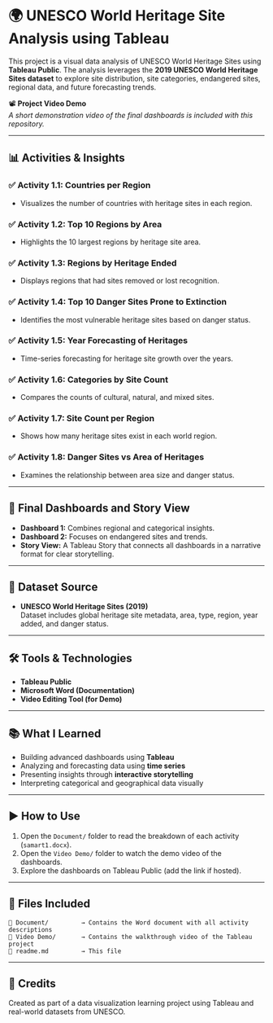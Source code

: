 
# 🌍 UNESCO World Heritage Site Analysis using Tableau

This project is a visual data analysis of UNESCO World Heritage Sites using **Tableau Public**. The analysis leverages the **2019 UNESCO World Heritage Sites dataset** to explore site distribution, site categories, endangered sites, regional data, and future forecasting trends.

📽️ **Project Video Demo**  
*A short demonstration video of the final dashboards is included with this repository.*

---

## 📊 Activities & Insights

### ✅ Activity 1.1: Countries per Region  
- Visualizes the number of countries with heritage sites in each region.

### ✅ Activity 1.2: Top 10 Regions by Area  
- Highlights the 10 largest regions by heritage site area.

### ✅ Activity 1.3: Regions by Heritage Ended  
- Displays regions that had sites removed or lost recognition.

### ✅ Activity 1.4: Top 10 Danger Sites Prone to Extinction  
- Identifies the most vulnerable heritage sites based on danger status.

### ✅ Activity 1.5: Year Forecasting of Heritages  
- Time-series forecasting for heritage site growth over the years.

### ✅ Activity 1.6: Categories by Site Count  
- Compares the counts of cultural, natural, and mixed sites.

### ✅ Activity 1.7: Site Count per Region  
- Shows how many heritage sites exist in each world region.

### ✅ Activity 1.8: Danger Sites vs Area of Heritages  
- Examines the relationship between area size and danger status.

---

## 📌 Final Dashboards and Story View

- **Dashboard 1:** Combines regional and categorical insights.
- **Dashboard 2:** Focuses on endangered sites and trends.
- **Story View:** A Tableau Story that connects all dashboards in a narrative format for clear storytelling.

---

## 📂 Dataset Source

- **UNESCO World Heritage Sites (2019)**  
  Dataset includes global heritage site metadata, area, type, region, year added, and danger status.

---

## 🛠️ Tools & Technologies

- **Tableau Public**
- **Microsoft Word (Documentation)**
- **Video Editing Tool (for Demo)**

---

## 📚 What I Learned

- Building advanced dashboards using **Tableau**
- Analyzing and forecasting data using **time series**
- Presenting insights through **interactive storytelling**
- Interpreting categorical and geographical data visually

---

## ▶️ How to Use

1. Open the `Document/` folder to read the breakdown of each activity (`samart1.docx`).
2. Open the `Video Demo/` folder to watch the demo video of the dashboards.
3. Explore the dashboards on Tableau Public (add the link if hosted).

---

## 📎 Files Included

```
📁 Document/         → Contains the Word document with all activity descriptions
📁 Video Demo/       → Contains the walkthrough video of the Tableau project
📄 readme.md         → This file
```

---

## 📌 Credits

Created as part of a data visualization learning project using Tableau and real-world datasets from UNESCO.

